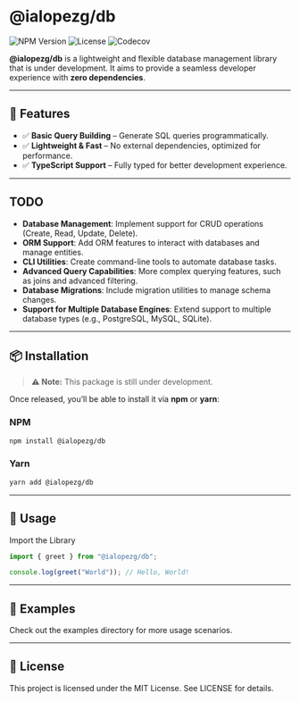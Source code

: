 
# @ialopezg/db

![NPM Version](https://img.shields.io/npm/v/@ialopezg/db)
![License](https://img.shields.io/github/license/ialopezg/db)
![Codecov](https://codecov.io/gh/ialopezg/db/branch/main/graph/badge.svg)

**@ialopezg/db** is a lightweight and flexible database management library that is under development. It aims to provide a seamless developer experience with **zero dependencies**.

---

## 🚀 Features

- ✅ **Basic Query Building** – Generate SQL queries programmatically.
- ✅ **Lightweight & Fast** – No external dependencies, optimized for performance.
- ✅ **TypeScript Support** – Fully typed for better development experience.

---

## TODO

- **Database Management**: Implement support for CRUD operations (Create, Read, Update, Delete).
- **ORM Support**: Add ORM features to interact with databases and manage entities.
- **CLI Utilities**: Create command-line tools to automate database tasks.
- **Advanced Query Capabilities**: More complex querying features, such as joins and advanced filtering.
- **Database Migrations**: Include migration utilities to manage schema changes.
- **Support for Multiple Database Engines**: Extend support to multiple database types (e.g., PostgreSQL, MySQL, SQLite).

---

## 📦 Installation

> **⚠️ Note:** This package is still under development.

Once released, you’ll be able to install it via **npm** or **yarn**:

### NPM

```sh
npm install @ialopezg/db
```

### Yarn

```sh
yarn add @ialopezg/db
```

---

## 🔧 Usage

Import the Library

```ts
import { greet } from "@ialopezg/db";

console.log(greet("World")); // Hello, World!
```

---

## 📂 Examples

Check out the examples directory for more usage scenarios.

---

## 📜 License

This project is licensed under the MIT License. See LICENSE for details.
